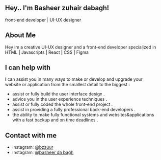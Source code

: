 ## Hey.. I'm Basheer zuhair dabagh!
front-end developer | UI-UX designer

## About Me
Hey im a creative UI-UX designer and a front-end developer specialized in HTML | Javascripts | React | CSS | Figma

## I can help with
I can assist you in many ways to make or develop and upgrade your <br>website or application from the smallest detail to the biggest :
 - assist or fully build the user interface design .
- advice you in the user experience techniques .
- assist or fully coded the whole front-end project .
- assist in providing a fully professional back-end developers .
- the ability to make fully functional systems and websites&applications 
  with a fast backup and on time deadlines .

## Contact with me
<ul>
<li> instagram:
<a href="https://www.instagram.com/bzzuur?igsh=bGYwbmJjNGU3NDB1&utm_source=qr">@bzzuur</a>
</li>
 <li> instagram:
<a href="https://www.facebook.com/profile.php?id=100034001092087">@basheer da bagh</a>
</li>
</ul>
